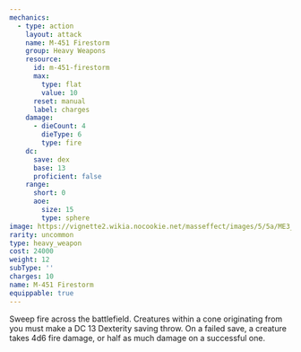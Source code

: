 ```yaml
---
mechanics:
  - type: action
    layout: attack
    name: M-451 Firestorm
    group: Heavy Weapons
    resource:
      id: m-451-firestorm
      max:
        type: flat
        value: 10
      reset: manual
      label: charges
    damage:
      - dieCount: 4
        dieType: 6
        type: fire
    dc:
      save: dex
      base: 13
      proficient: false
    range:
      short: 0
      aoe:
        size: 15
        type: sphere
image: https://vignette2.wikia.nocookie.net/masseffect/images/5/5a/ME3_Firestorm_Heavy_Weapon.png/revision/latest?cb=20120317194412
rarity: uncommon
type: heavy_weapon
cost: 24000
weight: 12
subType: ''
charges: 10
name: M-451 Firestorm
equippable: true
---
```

Sweep fire across the battlefield. Creatures within a <me-distance length="15" /> cone originating from you must make a
DC 13 Dexterity saving throw. On a failed save, a creature takes 4d6 fire damage, or half as much damage on a successful one.
